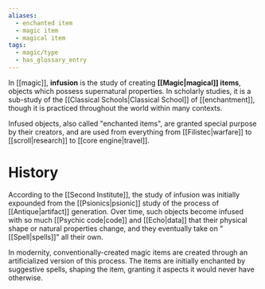 ```yaml
---
aliases:
  - enchanted item
  - magic item
  - magical item
tags:
  - magic/type
  - has_glossary_entry
---
```


In [[magic]], **infusion** is the study of creating **[[Magic|magical]] items**, objects which possess supernatural properties. In scholarly studies, it is a sub-study of the [[Classical Schools|Classical School]] of [[enchantment]], though it is practiced throughout the world within many contexts.

Infused objects, also called "enchanted items", are granted special purpose by their creators, and are used from everything from [[Filistec|warfare]] to [[scroll|research]] to [[core engine|travel]].

# History

According to the [[Second Institute]], the study of infusion was initially expounded from the [[Psionics|psionic]] study of the process of [[Antique|artifact]] generation. Over time, such objects become infused with so much [[Psychic code|code]] and [[Echo|data]] that their physical shape or natural properties change, and they eventually take on "[[Spell|spells]]" all their own.

In modernity, conventionally-created magic items are created through an artificialized version of this process. The items are initially enchanted by suggestive spells, shaping the item, granting it aspects it would never have otherwise. 